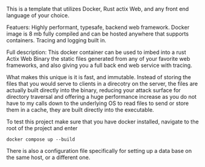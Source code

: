 This is a template that utilizes Docker, Rust actix Web, and any front end language of your choice. 

Featuers: 
Highly performant, typesafe, backend web framework. 
Docker image is 8 mb fully compiled and can be hosted anywhere that supports containers. 
Tracing and logging built in.

Full description: 
This docker container can be used to imbed into a rust Actix Web Binary the static files generated from any of your favorite web frameworks, and also giving you a full back end web service with tracing. 

What makes this unique is it is fast, and immutable. Instead of storing the files that you would serve to clients in a direcotry on the server, the files are actually built directly into the binary, reducing your attack surface for directory traversal and offering a huge performance increase as you do not have to my calls down to the underlying OS to read files to send or store them in a cache, they are built directly into the executable. 

To test this project make sure that you have docker installed, navigate to the root of the project and enter 
```
docker compose up --build
```

There is also a configuration file specifically for setting up a data base on the same host, or a different one. 
